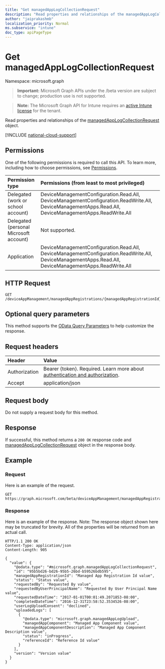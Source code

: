 ```yaml
---
title: "Get managedAppLogCollectionRequest"
description: "Read properties and relationships of the managedAppLogCollectionRequest object."
author: "jaiprakashmb"
localization_priority: Normal
ms.subservice: "intune"
doc_type: apiPageType
---
```


# Get managedAppLogCollectionRequest

Namespace: microsoft.graph

> **Important:** Microsoft Graph APIs under the /beta version are subject to change; production use is not supported.

> **Note:** The Microsoft Graph API for Intune requires an [active Intune license](https://go.microsoft.com/fwlink/?linkid=839381) for the tenant.

Read properties and relationships of the [managedAppLogCollectionRequest](../resources/intune-mam-managedapplogcollectionrequest.md) object.

[!INCLUDE [national-cloud-support](../../includes/all-clouds.md)]

## Permissions
One of the following permissions is required to call this API. To learn more, including how to choose permissions, see [Permissions](/graph/permissions-reference).

|Permission type|Permissions (from least to most privileged)|
|:---|:---|
|Delegated (work or school account)|DeviceManagementConfiguration.Read.All, DeviceManagementConfiguration.ReadWrite.All, DeviceManagementApps.Read.All, DeviceManagementApps.ReadWrite.All|
|Delegated (personal Microsoft account)|Not supported.|
|Application|DeviceManagementConfiguration.Read.All, DeviceManagementConfiguration.ReadWrite.All, DeviceManagementApps.Read.All, DeviceManagementApps.ReadWrite.All|

## HTTP Request
<!-- {
  "blockType": "ignored"
}
-->
``` http
GET /deviceAppManagement/managedAppRegistrations/{managedAppRegistrationId}/managedAppLogCollectionRequests/{managedAppLogCollectionRequestId}
```

## Optional query parameters
This method supports the [OData Query Parameters](/graph/query-parameters) to help customize the response.

## Request headers
|Header|Value|
|:---|:---|
|Authorization|Bearer {token}. Required. Learn more about [authentication and authorization](/graph/auth/auth-concepts).|
|Accept|application/json|

## Request body
Do not supply a request body for this method.

## Response
If successful, this method returns a `200 OK` response code and [managedAppLogCollectionRequest](../resources/intune-mam-managedapplogcollectionrequest.md) object in the response body.

## Example

### Request
Here is an example of the request.
``` http
GET https://graph.microsoft.com/beta/deviceAppManagement/managedAppRegistrations/{managedAppRegistrationId}/managedAppLogCollectionRequests/{managedAppLogCollectionRequestId}
```

### Response
Here is an example of the response. Note: The response object shown here may be truncated for brevity. All of the properties will be returned from an actual call.
``` http
HTTP/1.1 200 OK
Content-Type: application/json
Content-Length: 905

{
  "value": {
    "@odata.type": "#microsoft.graph.managedAppLogCollectionRequest",
    "id": "95b5bd26-bd26-95b5-26bd-b59526bdb595",
    "managedAppRegistrationId": "Managed App Registration Id value",
    "status": "Status value",
    "requestedBy": "Requested By value",
    "requestedByUserPrincipalName": "Requested By User Principal Name value",
    "requestedDateTime": "2017-01-01T00:01:49.2071853-08:00",
    "completedDateTime": "2016-12-31T23:58:52.3534526-08:00",
    "userLogUploadConsent": "declined",
    "uploadedLogs": [
      {
        "@odata.type": "microsoft.graph.managedAppLogUpload",
        "managedAppComponent": "Managed App Component value",
        "managedAppComponentDescription": "Managed App Component Description value",
        "status": "inProgress",
        "referenceId": "Reference Id value"
      }
    ],
    "version": "Version value"
  }
}
```
